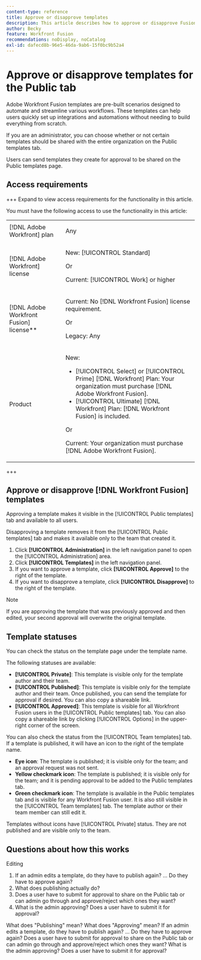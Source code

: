 ```yaml
---
content-type: reference
title: Approve or disapprove templates
description: This article describes how to approve or disapprove Fusion templates.
author: Becky
feature: Workfront Fusion
recommendations: noDisplay, noCatalog
exl-id: dafecd8b-96e5-46da-9ab6-15f0bc9b52a4
---
```

# Approve or disapprove templates for the Public tab

Adobe Workfront Fusion templates are pre-built scenarios designed to automate and streamline various workflows. These templates can help users quickly set up integrations and automations without needing to build everything from scratch.

If you are an administrator, you can choose whether or not certain templates should be shared with the entire organization on the Public templates tab. 

Users can send templates they create for approval to be shared on the Public templates page. <!--do the have to be requested or can an admin just choose to approve?--> 

## Access requirements 

+++ Expand to view access requirements for the functionality in this article.

You must have the following access to use the functionality in this article: 

<table style="table-layout:auto">
  <col>
  <col>
  <tbody>
    <tr>
      <td role="rowheader">[!DNL Adobe Workfront] plan</td>
      <td><p>Any</p></td>
    </tr>
    <tr data-mc-conditions="">
      <td role="rowheader">[!DNL Adobe Workfront] license</td>
      <td><p>New: [!UICONTROL Standard]</p><p>Or</p><p>Current: [!UICONTROL Work] or higher</p></td>
    </tr>
    <tr>
      <td role="rowheader">[!DNL Adobe Workfront Fusion] license**</td>
      <td>
        <p>Current: No [!DNL Workfront Fusion] license requirement.</p>
        <p>Or</p>
        <p>Legacy: Any</p>
      </td>
    </tr>
    <tr>
      <td role="rowheader">Product</td>
      <td>
        <p>New:</p>
        <ul>
          <li>[!UICONTROL Select] or [!UICONTROL Prime] [!DNL Workfront] Plan: Your organization must purchase [!DNL Adobe Workfront Fusion].</li>
          <li>[!UICONTROL Ultimate] [!DNL Workfront] Plan: [!DNL Workfront Fusion] is included.</li>
        </ul>
        <p>Or</p>
        <p>Current: Your organization must purchase [!DNL Adobe Workfront Fusion].</p>
      </td>
    </tr>
  </tbody>
</table>

<!--
For more detail about the information in this table, see [Access requirements in Workfront documentation](/help/quicksilver/administration-and-setup/add-users/access-levels-and-object-permissions/access-level-requirements-in-documentation.md). 

For information on [!DNL Adobe Workfront Fusion] licenses, see [[!DNL Adobe Workfront Fusion] licenses](../../workfront-fusion/get-started/license-automation-vs-integration.md).-->

+++

## Approve or disapprove [!DNL Workfront Fusion] templates

Approving a template makes it visible in the [!UICONTROL Public templates] tab and available to all users. 

Disapproving a template removes it from the [!UICONTROL Public templates] tab and makes it available only to the team that created it.

1. Click **[!UICONTROL Administration]** in the left navigation panel to open the [!UICONTROL Administration] area.
1. Click **[!UICONTROL Templates]** in the left navigation panel.
1. If you want to approve a template, click **[!UICONTROL Approve]** to the right of the template.
1. If you want to disapprove a template, click **[!UICONTROL Disapprove]** to the right of the template.

>[!NOTE]
>
>If you are approving the template that was previously approved and then edited, your second approval will overwrite the original template.


## Template statuses

You can check the status on the template page under the template name.

The following statuses are available:

* **[!UICONTROL Private]**: This template is visible only for the template author and their team.
* **[!UICONTROL Published]**: This template is visible only for the template author and their team. Once published, you can send the template for approval if desired. You can also copy a shareable link.
* **[!UICONTROL Approved]**: This template is visible for all Workfront Fusion users in the [!UICONTROL Public templates] tab. You can also copy a shareable link by clicking [!UICONTROL Options] in the upper-right corner of the screen.

You can also check the status from the [!UICONTROL Team templates] tab. If a template is published, it will have an icon to the right of the template name.

* **Eye icon**: The template is published; it is visible only for the team; and an approval request was not sent.
* **Yellow checkmark icon**: The template is published; it is visible only for the team; and it is pending approval to be added to the Public templates tab.
* **Green checkmark icon**: The template is available in the Public templates tab and is visible for any Workfront Fusion user. It is also still visible in the [!UICONTROL Team templates] tab. The template author or their team member can still edit it.

Templates without icons have [!UICONTROL Private] status. They are not published and are visible only to the team.




## Questions about how this works

Editing

1. If an admin edits a template, do they have to publish again? ... Do they have to approve again?
1. What does publishing actually do?
1. Does a user have to submit for approval to share on the Public tab or can admin go through and approve/reject which ones they want? 
1. What is the admin approving? Does a user have to submit it for approval? 



What does "Publishing" mean?
What does "Approving" mean?
If an admin edits a template, do they have to publish again? ... Do they have to approve again?
Does a user have to submit for approval to share on the Public tab or can admin go through and approve/reject which ones they want? 
What is the admin approving? Does a user have to submit it for approval?

